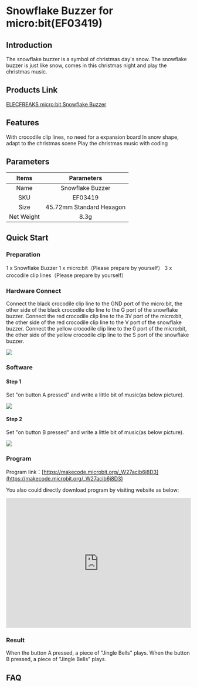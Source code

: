 ﻿# Snowflake Buzzer for micro:bit(EF03419)

## Introduction

 The snowflake buzzer is a symbol of christmas day's snow. The snowflake buzzer is just like snow, comes in this christmas night and  play the christmas music.

## Products Link

[ELECFREAKS micro:bit Snowflake Buzzer](https://www.elecfreaks.com/snowflake-buzzer-for-micro-bit.html)

## Features

 With crocodile clip lines, no need for a expansion board
 In snow shape, adapt to the christmas scene 
 Play the christmas music with coding

## Parameters 


|Items|Parameters|
|:-:|:-:|
|Name|Snowflake Buzzer|
|SKU| EF03419|
|Size|45.72mm Standard Hexagon|
|Net Weight|8.3g|


## Quick Start  

### Preparation
 1 x Snowflake Buzzer
 1 x micro:bit（Please prepare by yourself）
 3 x crocodile clip lines（Please prepare by yourself）

### Hardware Connect  

 Connect the black crocodile clip line to the GND port of the micro:bit, the other side of the black crocodile clip line to the G port of the snowflake buzzer.
 Connect the red crocodile clip line to the 3V port of the micro:bit, the other side of the red crocodile clip line to the V port of the snowflake buzzer.
 Connect the yellow crocodile clip line to the 0 port of the micro:bit, the other side of the yellow crocodile clip line to the S port of the snowflake buzzer.

![](https://wiki-media-ef.oss-cn-hongkong.aliyuncs.com/i18n/en/docusaurus-plugin-content-docs/current/microbit/sensor/octopus-sensors/images/output/images/h65KyxW.jpg)

### Software  
#### Step 1

 Set "on button A pressed" and write a little bit of music(as below picture).

![](https://wiki-media-ef.oss-cn-hongkong.aliyuncs.com/i18n/en/docusaurus-plugin-content-docs/current/microbit/sensor/octopus-sensors/images/output/images/cPG4w9y.png)

#### Step 2

 Set "on button B pressed" and write a little bit of music(as below picture).

![](https://wiki-media-ef.oss-cn-hongkong.aliyuncs.com/i18n/en/docusaurus-plugin-content-docs/current/microbit/sensor/octopus-sensors/images/output/images/etnarAi.png)

### Program

Program link：[https://makecode.microbit.org/_W27acib6j8D3](https://makecode.microbit.org/_W27acib6j8D3)

You also could directly download program by visiting website as below:

<div style="position:relative;height:0;padding-bottom:70%;overflow:hidden;"><iframe style="position:absolute;top:0;left:0;width:100%;height:100%;" src="https://makecode.microbit.org/#pub:_W27acib6j8D3" frameborder="0" sandbox="allow-popups allow-forms allow-scripts allow-same-origin"></iframe></div>  

### Result 

 When the button A pressed, a piece of "Jingle Bells" plays.
 When the button B pressed, a piece of "Jingle Bells" plays.

## FAQ


